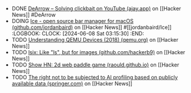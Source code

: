 - DONE [DeArrow – Solving clickbait on YouTube (ajay.app)](https://news.ycombinator.com/item?id=36437950) on [[Hacker News]] #DeArrow
- DOING [Ice - open source bar manager for macOS (github.com/jordanbaird)](https://news.ycombinator.com/item?id=40605532) on [[Hacker News]] #[[jordanbaird/Ice]]
  :LOGBOOK:
  CLOCK: [2024-06-08 Sat 03:15:30]
  :END:
- TODO [Understanding QEMU Devices (2018) (qemu.org)](https://news.ycombinator.com/item?id=40595384) on [[Hacker News]]
- TODO [lsix: Like "ls", but for images (github.com/hackerb9)](https://news.ycombinator.com/item?id=40598629) on [[Hacker News]]
- TODO [Show HN: 2d web paddle game (raould.github.io)](https://news.ycombinator.com/item?id=40582357) on [[Hacker News]]
- TODO [The right not to be subjected to AI profiling based on publicly available data (springer.com)](https://news.ycombinator.com/item?id=40597503) on [[Hacker News]]